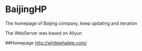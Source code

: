 # BaijingHP

The homepage of Baijing company, keep updating and iteration 

The WebServer was based on Aliyun

##Homepage
<http://whitewhalejp.com/>
